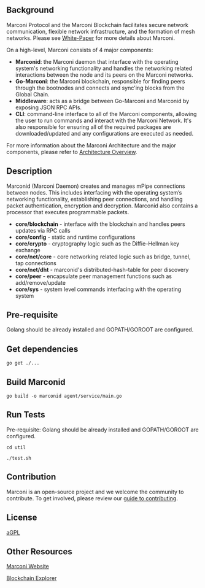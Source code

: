 ## Background
Marconi Protocol and the Marconi Blockchain facilitates secure network communication, flexible network infrastructure, and the formation of mesh networks. Please see [White-Paper](https://docsend.com/view/5zragmb) for more details about Marconi.

On a high-level, Marconi consists of 4 major components:

*  **Marconid**: the Marconi daemon that interface with the operating system's networking functionality and handles the networking related interactions between the node and its peers on the Marconi networks.
*  **Go-Marconi**: the Marconi blockchain, responsible for finding peers through the bootnodes and connects and sync'ing blocks from the Global Chain.
*  **Middleware**: acts as a bridge between Go-Marconi and Marconid by exposing JSON RPC APIs. 
*  **CLI**: command-line interface to all of the Marconi components, allowing the user to run commands and interact with the Marconi Network. It's also responsible for ensuring all of the required packages are downloaded/updated and any configurations are executed as needed.
 
For more information about the Marconi Architecture and the major components, please refer to [Architecture Overview](https://github.com/MarconiProtocol/wiki/wiki/Architecture-Overview).

## Description
Marconid (Marconi Daemon) creates and manages mPipe connections between nodes. This includes interfacing with the operating system’s networking functionality, establishing peer connections, and handling packet authentication, encryption and decryption. Marconid also contains a processor that executes programmable packets.

*  **core/blockchain** - interface with the blockchain and handles peers updates via RPC calls
*  **core/config** - static and runtime configurations
*  **core/crypto** - cryptography logic such as the Diffie–Hellman key exchange
*  **core/net/core** - core networking related logic such as bridge, tunnel, tap connections
*  **core/net/dht** - marconid's distributed-hash-table for peer discovery
*  **core/peer** - encapsulate peer management functions such as add/remove/update
*  **core/sys** - system level commands interfacing with the operating system

## Pre-requisite
Golang should be already installed and GOPATH/GOROOT are configured.

## Get dependencies
`go get ./...`

## Build Marconid
`go build -o marconid agent/service/main.go`

## Run Tests
Pre-requisite: Golang should be already installed and GOPATH/GOROOT are configured.

`cd util`

`./test.sh`

## Contribution
Marconi is an open-source project and we welcome the community to contribute.  To get involved, please review our [guide to contributing](CONTRIBUTING.md).

## License
[aGPL](LICENSE)

## Other Resources
[Marconi Website](https://marconi.org)

[Blockchain Explorer](https://explorer.marconi.org)
